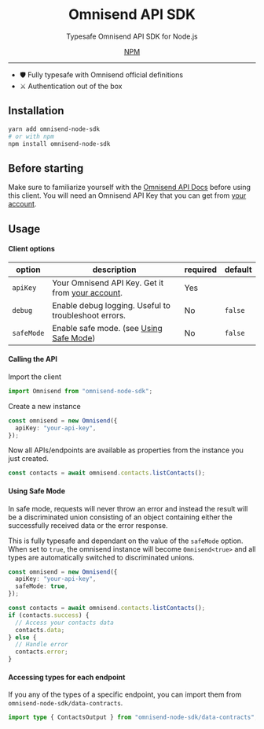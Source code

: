 <h1 align="center">Omnisend API SDK</h1>
<p align="center">Typesafe Omnisend API SDK for Node.js</p>
<div align="center">
  <a href="https://www.npmjs.com/package/omnisend-node-sk">NPM</a>
</div>

<hr>

- 🛡 Fully typesafe with Omnisend official definitions
- ⚔️ Authentication out of the box

## Installation

```sh
yarn add omnisend-node-sdk
# or with npm
npm install omnisend-node-sdk
```

## Before starting

Make sure to familiarize yourself with the [Omnisend API Docs](https://api-docs.omnisend.com/reference/getting-started) before using this client. You will need an Omnisend API Key that you can get from [your account](https://app.omnisend.com/#/my-account/integrations/api-keys).

## Usage

#### Client options

| option     | description                                                                                                     | required | default |
| ---------- | --------------------------------------------------------------------------------------------------------------- | -------- | ------- |
| `apiKey`   | Your Omnisend API Key. Get it from [your account](https://app.omnisend.com/#/my-account/integrations/api-keys). | Yes      |         |
| `debug`    | Enable debug logging. Useful to troubleshoot errors.                                                            | No       | `false` |
| `safeMode` | Enable safe mode. (see [Using Safe Mode](#using-safe-mode))                                                     | No       | `false` |

#### Calling the API

Import the client

```ts
import Omnisend from "omnisend-node-sdk";
```

Create a new instance

```ts
const omnisend = new Omnisend({
  apiKey: "your-api-key",
});
```

Now all APIs/endpoints are available as properties from the instance you just created.

```ts
const contacts = await omnisend.contacts.listContacts();
```

#### Using Safe Mode

In safe mode, requests will never throw an error and instead the result will be a discriminated union consisting of an object containing either the successfully received data or the error response.

This is fully typesafe and dependant on the value of the `safeMode` option. When set to `true`, the omnisend instance will become `Omnisend<true>` and all types are automatically switched to discriminated unions.

```ts
const omnisend = new Omnisend({
  apiKey: "your-api-key",
  safeMode: true,
});

const contacts = await omnisend.contacts.listContacts();
if (contacts.success) {
  // Access your contacts data
  contacts.data;
} else {
  // Handle error
  contacts.error;
}
```

#### Accessing types for each endpoint

If you any of the types of a specific endpoint, you can import them from `omnisend-node-sdk/data-contracts`.

```ts
import type { ContactsOutput } from "omnisend-node-sdk/data-contracts";
```

